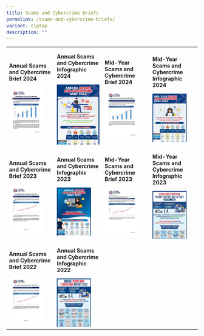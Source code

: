 ```yaml
---
title: Scams and Cybercrime Briefs
permalink: /scams-and-cybercrime-briefs/
variant: tiptap
description: ""
---
```

<table style="minWidth: 100px">
<colgroup>
<col>
<col>
<col>
<col>
</colgroup>
<tbody>
<tr>
<td rowspan="1" colspan="1">
<p><strong>Annual Scams and Cybercrime Brief 2024</strong>
</p>
<div class="isomer-image-wrapper">
<img style="width: 80%;" height="auto" width="100%" alt="" src="/images/Scams and Cybercrime Briefs/2024_Annual_SCC_Brief.jpg">
</div>
</td>
<td rowspan="1" colspan="1">
<p><strong>Annual Scams and Cybercrime Infographic 2024</strong>
</p>
<div class="isomer-image-wrapper">
<img style="width: 100%" height="auto" width="100%" alt="" src="/images/Scams and Cybercrime Briefs/2024_Annual_SCC_Infographic.jpg">
</div>
</td>
<td rowspan="1" colspan="1">
<p><strong>Mid-Year Scams and Cybercrime Brief 2024</strong>
</p><a class="isomer-image-wrapper" href="/files/Scams%20and%20Cybercrime%20Briefs/2024_Mid_Year_SCC_Brief.pdf"><img style="width: 80%;" height="auto" width="100%" alt="" src="/images/Scams and Cybercrime Briefs/2024_Mid_Year_SCC_Brief.jpg"></a>
</td>
<td rowspan="1" colspan="1">
<p><strong>Mid-Year Scams and Cybercrime Infographic 2024</strong>
</p><a class="isomer-image-wrapper" href="/files/Scams%20and%20Cybercrime%20Briefs/2024_Mid_Year_SCC_Infographic.pdf"><img style="width: 80%;" height="auto" width="100%" alt="" src="/images/Scams and Cybercrime Briefs/2024_Mid_Year_SCC_Infographic.jpg"></a>
</td>
</tr>
<tr>
<td rowspan="1" colspan="1">
<p><strong>Annual Scams and Cybercrime Brief 2023</strong>
</p><a class="isomer-image-wrapper" href="/files/Scams%20and%20Cybercrime%20Briefs/2023_Annual_SCC_Brief.pdf"><img style="width: 80%;" height="auto" width="100%" alt="" src="/images/Scams and Cybercrime Briefs/2023_Annual_SCC_Brief.jpg"></a>
</td>
<td rowspan="1" colspan="1">
<p><strong>Annual Scams and Cybercrime Infographic 2023</strong>
</p><a class="isomer-image-wrapper" href="/files/Scams%20and%20Cybercrime%20Briefs/2023_Annual_SCC_Infographic.pdf"><img style="width: 80%;" height="auto" width="100%" alt="" src="/images/Scams and Cybercrime Briefs/2023_Annual_SCC_Infographic.jpg"></a>
</td>
<td rowspan="1" colspan="1">
<p><strong>Mid-Year Scams and Cybercrime Brief 2023</strong>
</p><a class="isomer-image-wrapper" href="/files/Scams%20and%20Cybercrime%20Briefs/2023_Mid_Year_SCC_Brief.pdf"><img style="width: 80%;" height="auto" width="100%" alt="" src="/images/Scams and Cybercrime Briefs/2023_Mid_Year_SCC_Brief.jpg"></a>
</td>
<td rowspan="1" colspan="1">
<p><strong>Mid-Year Scams and Cybercrime Infographic 2023</strong>
</p><a class="isomer-image-wrapper" href="/files/Scams%20and%20Cybercrime%20Briefs/2023_Mid_Year_SCC_Infographic.pdf"><img style="width: 80%;" height="auto" width="100%" alt="" src="/images/Scams and Cybercrime Briefs/2023_Mid_Year_SCC_Infographic.jpg"></a>
</td>
</tr>
<tr>
<td rowspan="1" colspan="1">
<p><strong>Annual Scams and Cybercrime Brief 2022</strong>
</p><a class="isomer-image-wrapper" href="/files/Scams%20and%20Cybercrime%20Briefs/2022_Annual_SCC_Brief.pdf"><img style="width: 80%;" height="auto" width="100%" alt="" src="/images/Scams and Cybercrime Briefs/2022_Annual_SCC_Brief.jpg"></a>
</td>
<td rowspan="1" colspan="1">
<p><strong>Annual Scams and Cybercrime Infographic 2022</strong>
</p><a class="isomer-image-wrapper" href="/files/Scams%20and%20Cybercrime%20Briefs/2022_Annual_SCC_Infographic.pdf"><img style="width: 80%;" height="auto" width="100%" alt="" src="/images/Scams and Cybercrime Briefs/2022_Annual_SCC_Infographic.jpg"></a>
</td>
<td rowspan="1" colspan="1">
<p></p>
</td>
<td rowspan="1" colspan="1">
<p></p>
</td>
</tr>
</tbody>
</table>
<p></p>
<p></p>